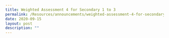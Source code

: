 ```yaml
---
title: Weighted Assessment 4 for Secondary 1 to 3
permalink: /Resources/announcements/weighted-assessment-4-for-secondary-1-to-3/
date: 2020-09-15
layout: post
description: ""
---
```

